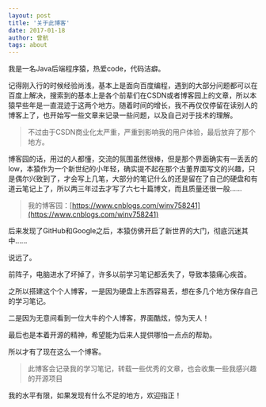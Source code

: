 ```yaml
---
layout: post
title: '关于此博客'
date: 2017-01-18
author: 曾航
tags: about
---
```


我是一名Java后端程序猿，热爱code，代码洁癖。

记得刚入行的时候经验尚浅，基本上是面向百度编程，遇到的大部分问题都可以在百度上解决，搜索到的基本上是各个前辈们在CSDN或者博客园上的文章，所以本猿早些年是一直混迹于这两个地方。随着时间的增长，我不再仅仅停留在读别人的博客上了，也开始写一些文章来记录一些问题，以及自己对于技术的理解。

> 不过由于CSDN商业化太严重，严重到影响我的用户体验，最后放弃了那个地方。

博客园的话，用过的人都懂，交流的氛围虽然很棒，但是那个界面确实有一丢丢的low，本猿作为一个新世纪的小年轻，确实提不起在那个古董界面写文的兴趣，只是偶尔兴致到了，才会写上几笔，大部分的笔记什么的还是留在了自己的硬盘和有道云笔记上了，所以两三年过去才写了六七十篇博文，而且质量还很一般……

>我的博客园：[https://www.cnblogs.com/winv758241](https://www.cnblogs.com/winv758241)

后来发现了GitHub和Google之后，本猿仿佛开启了新世界的大门，彻底沉迷其中……

说远了。

前阵子，电脑进水了坏掉了，许多以前学习笔记都丢失了，导致本猿痛心疾首。

之所以搭建这个个人博客，一是因为硬盘上东西容易丢，想在多几个地方保存自己的学习笔记。

二是因为无意间看到一位大牛的个人博客，界面酷炫，惊为天人！

最后也是本着开源的精神，希望能为后来人提供哪怕一点点的帮助。

所以才有了现在这么一个博客。

> 此博客会记录我的学习笔记，转载一些优秀的文章，也会收集一些我感兴趣的开源项目

我的水平有限，如果发现有什么不足的地方，欢迎指正！